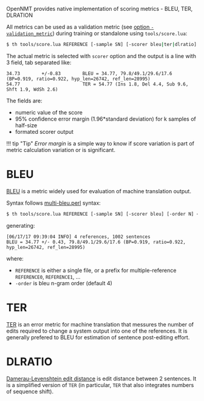 OpenNMT provides native implementation of scoring metrics - BLEU, TER, DLRATION

All metrics can be used as a validation metric (see [option `-validation_metric`](../options/train/#trainer-options)) during training or standalone using `tools/score.lua`:

```bash
$ th tools/score.lua REFERENCE [-sample SN] [-scorer bleu|ter|dlratio] PARAMS < OUT
```

The actual metric is selected with `scorer` option and the output is a line with 3 field, tab separated like:

```
34.73        +/-0.83        BLEU = 34.77, 79.8/49.1/29.6/17.6 (BP=0.919, ratio=0.922, hyp_len=26742, ref_len=28995)
54.77                       TER = 54.77 (Ins 1.8, Del 4.4, Sub 9.6, Shft 1.9, WdSh 2.6)
```

The fields are:

* numeric value of the score
* 95% confidence error margin (1.96*standard deviation) for k samples of half-size
* formated scorer output

!!! tip "Tip"
    *Error margin* is a simple way to know if score variation is part of metric calculation variation or is significant.

# BLEU

[BLEU](https://en.wikipedia.org/wiki/BLEU) is a metric widely used for evaluation of machine translation output.

Syntax follows [multi-bleu.perl](https://github.com/moses-smt/mosesdecoder/blob/master/scripts/generic/multi-bleu.perl) syntax:

```bash
$ th tools/score.lua REFERENCE [-sample SN] [-scorer bleu] [-order N] < OUT
```

generating:
```log
[06/17/17 09:39:04 INFO] 4 references, 1002 sentences
BLEU = 34.77 +/- 0.43, 79.8/49.1/29.6/17.6 (BP=0.919, ratio=0.922, hyp_len=26742, ref_len=28995)
```

where:

* `REFERENCE` is either a single file, or a prefix for multiple-reference `REFERENCE0`, `REFERENCE1`, ...
* `-order` is bleu n-gram order (default 4)

# TER

[TER](http://www.cs.umd.edu/~snover/tercom/) is an error metric for machine translation that messures the number of edits required to change a system output into one of the references. It is generally prefered to BLEU for estimation of sentence post-editing effort.

# DLRATIO

[Damerau-Levenshtein edit distance](https://en.wikipedia.org/wiki/Damerau–Levenshtein_distance) is edit distance between 2 sentences. It is a simplified version of `TER` (in particular, `TER` that also integrates numbers of sequence shift).





